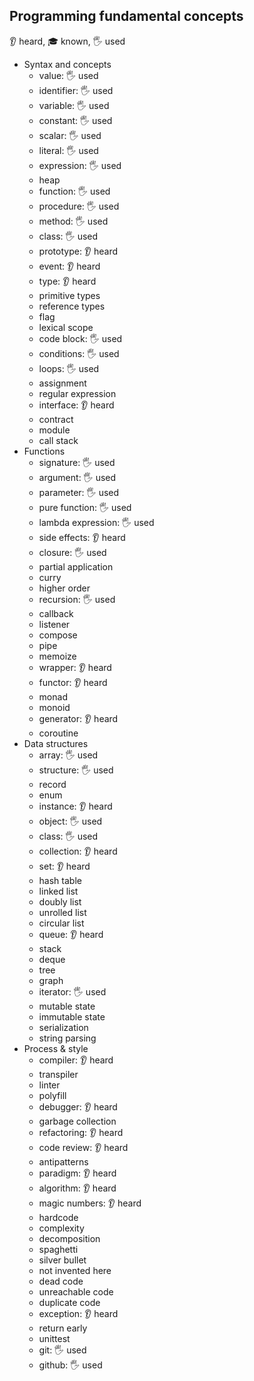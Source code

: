 ## Programming fundamental concepts
👂 heard, 🎓 known, 🖐 used
- Syntax and concepts
  - value: 🖐 used
  - identifier: 🖐 used
  - variable: 🖐 used
  - constant: 🖐 used
  - scalar: 🖐 used
  - literal: 🖐 used
  - expression: 🖐 used
  - heap
  - function: 🖐 used
  - procedure: 🖐 used
  - method: 🖐 used
  - class: 🖐 used
  - prototype: 👂 heard
  - event: 👂 heard
  - type: 👂 heard
  - primitive types
  - reference types
  - flag
  - lexical scope
  - code block: 🖐 used
  - conditions: 🖐 used
  - loops: 🖐 used
  - assignment
  - regular expression
  - interface: 👂 heard
  - contract
  - module
  - call stack
- Functions
  - signature: 🖐 used
  - argument: 🖐 used
  - parameter: 🖐 used
  - pure function: 🖐 used
  - lambda expression: 🖐 used
  - side effects: 👂 heard
  - closure: 🖐 used
  - partial application
  - curry
  - higher order
  - recursion: 🖐 used
  - callback
  - listener
  - compose
  - pipe
  - memoize
  - wrapper: 👂 heard
  - functor: 👂 heard
  - monad
  - monoid
  - generator: 👂 heard
  - coroutine
- Data structures
  - array: 🖐 used
  - structure: 🖐 used
  - record
  - enum
  - instance: 👂 heard
  - object: 🖐 used
  - class: 🖐 used
  - collection: 👂 heard
  - set: 👂 heard
  - hash table
  - linked list
  - doubly list
  - unrolled list
  - circular list
  - queue: 👂 heard
  - stack
  - deque
  - tree
  - graph
  - iterator: 🖐 used
  - mutable state
  - immutable state
  - serialization
  - string parsing
- Process & style
  - compiler: 👂 heard
  - transpiler
  - linter
  - polyfill
  - debugger: 👂 heard
  - garbage collection
  - refactoring: 👂 heard
  - code review: 👂 heard
  - antipatterns
  - paradigm: 👂 heard
  - algorithm: 👂 heard
  - magic numbers: 👂 heard
  - hardcode
  - complexity
  - decomposition
  - spaghetti
  - silver bullet
  - not invented here
  - dead code
  - unreachable code
  - duplicate code
  - exception: 👂 heard
  - return early
  - unittest
  - git: 🖐 used
  - github: 🖐 used
